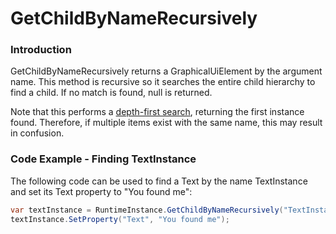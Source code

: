 # GetChildByNameRecursively

### Introduction

GetChildByNameRecursively returns a GraphicalUiElement by the argument name. This method is recursive so it searches the entire child hierarchy to find a child. If no match is found, null is returned.

Note that this performs a [depth-first search](https://en.wikipedia.org/wiki/Depth-first\_search), returning the first instance found. Therefore, if multiple items exist with the same name, this may result in confusion.

### Code Example - Finding TextInstance

The following code can be used to find a Text by the name TextInstance and set its Text property to "You found me":

```csharp
var textInstance = RuntimeInstance.GetChildByNameRecursively("TextInstance");
textInstance.SetProperty("Text", "You found me");
```
